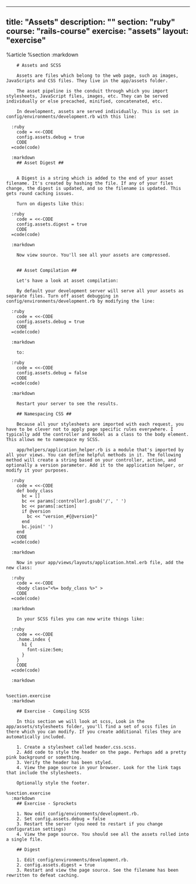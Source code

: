 ---
  title: "Assets"
  description: ""
  section: "ruby"
  course: "rails-course"
  exercise: "assets"
  layout: "exercise"
  ---
  
  %article
    %section
      :markdown
  
        # Assets and SCSS
  
        Assets are files which belong to the web page, such as images, JavaScripts and CSS files. They live in the app/assets folder.
  
        The asset pipeline is the conduit through which you import stylesheets, JavaScript files, images, etc. They can be served individually or else precached, minified, concatenated, etc.
  
        In development, assets are served individually. This is set in config/environments/development.rb with this line:
  
      :ruby
        code = <<-CODE
        config.assets.debug = true
        CODE
      =code(code)
  
      :markdown
        ## Asset Digest ##
  
  
        A Digest is a string which is added to the end of your asset filename. It's created by hashing the file. If any of your files change, the digest is updated, and so the filename is updated. This gets round caching issues.
  
        Turn on digests like this:
  
      :ruby
        code = <<-CODE
        config.assets.digest = true
        CODE
      =code(code)
  
      :markdown
  
        Now view source. You'll see all your assets are compressed.
  
  
        ## Asset Compilation ##
  
        Let's have a look at asset compilation:
  
        By default your development server will serve all your assets as separate files. Turn off asset debugging in config/environments/development.rb by modifying the line:
  
      :ruby
        code = <<-CODE
        config.assets.debug = true
        CODE
      =code(code)
  
      :markdown
  
        to:
  
      :ruby
        code = <<-CODE
        config.assets.debug = false
        CODE
      =code(code)
  
      :markdown
  
        Restart your server to see the results.
  
        ## Namespacing CSS ##
  
        Because all your stylesheets are imported with each request, you have to be clever not to apply page specific rules everywhere. I typically add the controller and model as a class to the body element. This allows me to namespace my SCSS.
  
        app/helpers/application_helper.rb is a module that's imported by all your views. You can define helpful methods in it. The following method will create a string based on your controller, action, and optionally a version parameter. Add it to the application helper, or modify it your purposes.
  
      :ruby
        code = <<-CODE
        def body_class
          bc = []
          bc << params[:controller].gsub('/', ' ')
          bc << params[:action]
          if @version
            bc << "version_#{@version}"
          end
          bc.join(' ')
        end
        CODE
      =code(code)
  
      :markdown
  
        Now in your app/views/layouts/application.html.erb file, add the new class:
  
      :ruby
        code = <<-CODE
        <body class="<%= body_class %>" >
        CODE
      =code(code)
  
      :markdown
  
        In your SCSS files you can now write things like:
  
      :ruby
        code = <<-CODE
        .home.index {
          h1 {
            font-size:5em;
          }
        }
        CODE
      =code(code)
  
      :markdown
  
  
    %section.exercise
      :markdown
  
        ## Exercise - Compiling SCSS
  
        In this section we will look at scss, Look in the app/assets/stylesheets folder, you'll find a set of scss files in there which you can modify. If you create additional files they are automatically included.
  
        1. Create a stylesheet called header.css.scss.
        2. Add code to style the header on the page. Perhaps add a pretty pink background or something.
        3. Verify the header has been styled.
        4. View the page source in your browser. Look for the link tags that include the stylesheets.
  
        Optionally style the footer.
  
    %section.exercise
      :markdown
        ## Exercise - Sprockets
  
        1. Now edit config/environments/development.rb.
        2. Set config.assets.debug = false
        3. Restart the server (you need to restart if you change configuration settings)
        4. View the page source. You should see all the assets rolled into a single file.
  
        ## Digest
  
        1. Edit config/environments/development.rb.
        2. config.assets.digest = true
        3. Restart and view the page source. See the filename has been rewritten to defeat caching.
  